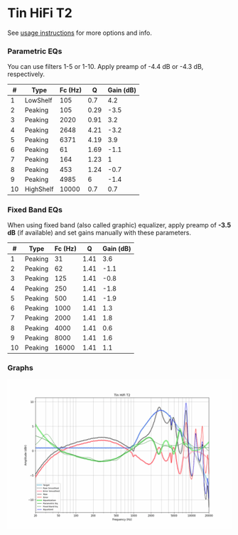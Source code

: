 # Tin HiFi T2
See [usage instructions](https://github.com/jaakkopasanen/AutoEq#usage) for more options and info.

### Parametric EQs
You can use filters 1-5 or 1-10. Apply preamp of -4.4 dB or -4.3 dB, respectively.

|   # | Type      |   Fc (Hz) |    Q |   Gain (dB) |
|-----|-----------|-----------|------|-------------|
|   1 | LowShelf  |       105 | 0.7  |         4.2 |
|   2 | Peaking   |       105 | 0.29 |        -3.5 |
|   3 | Peaking   |      2020 | 0.91 |         3.2 |
|   4 | Peaking   |      2648 | 4.21 |        -3.2 |
|   5 | Peaking   |      6371 | 4.19 |         3.9 |
|   6 | Peaking   |        61 | 1.69 |        -1.1 |
|   7 | Peaking   |       164 | 1.23 |         1   |
|   8 | Peaking   |       453 | 1.24 |        -0.7 |
|   9 | Peaking   |      4985 | 6    |        -1.4 |
|  10 | HighShelf |     10000 | 0.7  |         0.7 |

### Fixed Band EQs
When using fixed band (also called graphic) equalizer, apply preamp of **-3.5 dB** (if available) and set gains manually with these parameters.

|   # | Type    |   Fc (Hz) |    Q |   Gain (dB) |
|-----|---------|-----------|------|-------------|
|   1 | Peaking |        31 | 1.41 |         3.6 |
|   2 | Peaking |        62 | 1.41 |        -1.1 |
|   3 | Peaking |       125 | 1.41 |        -0.8 |
|   4 | Peaking |       250 | 1.41 |        -1.8 |
|   5 | Peaking |       500 | 1.41 |        -1.9 |
|   6 | Peaking |      1000 | 1.41 |         1.3 |
|   7 | Peaking |      2000 | 1.41 |         1.8 |
|   8 | Peaking |      4000 | 1.41 |         0.6 |
|   9 | Peaking |      8000 | 1.41 |         1.6 |
|  10 | Peaking |     16000 | 1.41 |         1.1 |

### Graphs
![](./Tin%20HiFi%20T2.png)
